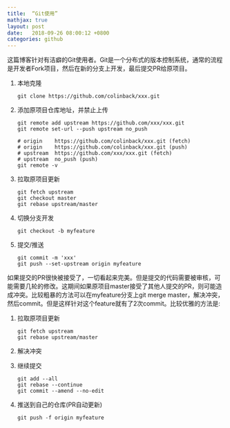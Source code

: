 ```yaml
---
title:  “Git使用”
mathjax: true
layout: post
date:   2018-09-26 08:00:12 +0800
categories: github
---
```


这篇博客针对有洁癖的Git使用者。Git是一个分布式的版本控制系统，通常的流程是开发者Fork项目，然后在新的分支上开发，最后提交PR给原项目。


1. 本地克隆

    ```
    git clone https://github.com/colinback/xxx.git
    ```

2. 添加原项目仓库地址，并禁止上传

    ```
    git remote add upstream https://github.com/xxx/xxx.git
    git remote set-url --push upstream no_push

    # origin    https://github.com/colinback/xxx.git (fetch)
    # origin    https://github.com/colinback/xxx.git (push)
    # upstream  https://github.com/xxx/xxx.git (fetch)
    # upstream  no_push (push)
    git remote -v
    ```

3. 拉取原项目更新

    ```
    git fetch upstream
    git checkout master
    git rebase upstream/master
    ```

4. 切换分支开发

    ```
    git checkout -b myfeature
    ```

5. 提交/推送

    ```
    git commit -m 'xxx'
    git push --set-upstream origin myfeature
    ```

如果提交的PR很快被接受了，一切看起来完美。但是提交的代码需要被审核，可能需要几轮的修改。这期间如果原项目master接受了其他人提交的PR，则可能造成冲突。比较粗暴的方法可以在myfeature分支上git merge master，解决冲突，然后commit。但是这样针对这个feature就有了2次commit。比较优雅的方法是:

1. 拉取原项目更新

    ```
    git fetch upstream
    git rebase upstream/master
    ```

2. 解决冲突

3. 继续提交

    ```
    git add --all
    git rebase --continue
    git commit --amend --no-edit
    ```

4. 推送到自己的仓库(PR自动更新)

    ```
    git push -f origin myfeature
    ```

